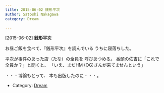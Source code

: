 ```yaml
---
title: 2015-06-02 銭形平次
author: Satoshi Nakagawa
category: Dream

---
```


[2015-06-02] **銭形平次** 

 お昼ご飯を食べて、『銭形平次』を読んでいる
うちに寝落ちした。

 平次が事件のあった店（たな）の全員を
呼びあつめる。
番頭の佐吉に「これで全員か？」と聞くと、
「いえ、まだHM (OG)さんが来てませんという」

 ・・・博論もとって、
本も出版したのに・・・。

- Category: [Dream](https://merapano.github.io/categories.html#Dream)

